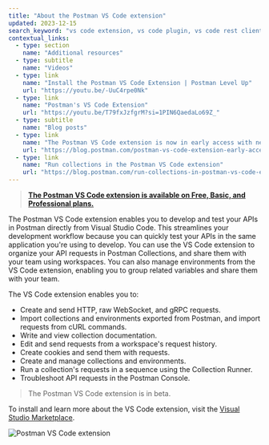 ```yaml
---
title: "About the Postman VS Code extension"
updated: 2023-12-15
search_keyword: "vs code extension, vs code plugin, vs code rest client, vs code api, VSC extension, visual studio extension"
contextual_links:
  - type: section
    name: "Additional resources"
  - type: subtitle
    name: "Videos"
  - type: link
    name: "Install the Postman VS Code Extension | Postman Level Up"
    url: "https://youtu.be/-UuC4rpe0Nk"
  - type: link
    name: "Postman's VS Code Extension"
    url: "https://youtu.be/T79fxJzfgrM?si=1PIN6QaedaLo69Z_"
  - type: subtitle
    name: "Blog posts"
  - type: link
    name: "The Postman VS Code extension is now in early access with new features"
    url: "https://blog.postman.com/postman-vs-code-extension-early-access-with-new-features/"
  - type: link
    name: "Run collections in the Postman VS Code extension"
    url: "https://blog.postman.com/run-collections-in-postman-vs-code-extension/"
---
```


> **[The Postman VS Code extension is available on Free, Basic, and Professional plans.](https://www.postman.com/pricing/)**

The Postman VS Code extension enables you to develop and test your APIs in Postman directly from Visual Studio Code. This streamlines your development workflow because you can quickly test your APIs in the same application you're using to develop. You can use the VS Code extension to organize your API requests in Postman Collections, and share them with your team using workspaces. You can also manage environments from the VS Code extension, enabling you to group related variables and share them with your team.

The VS Code extension enables you to:

* Create and send HTTP, raw WebSocket, and gRPC requests.
* Import collections and environments exported from Postman, and import requests from cURL commands.
* Write and view collection documentation.
* Edit and send requests from a workspace's request history.
* Create cookies and send them with requests.
* Create and manage collections and environments.
* Run a collection's requests in a sequence using the Collection Runner.
* Troubleshoot API requests in the Postman Console.

> The Postman VS Code extension is in beta.

To install and learn more about the VS Code extension, visit the [Visual Studio Marketplace](https://marketplace.visualstudio.com/items?itemName=Postman.postman-for-vscode).

![Postman VS Code extension](https://assets.postman.com/postman-docs/postman-vs-code-extension-v0-16-0.jpg)
